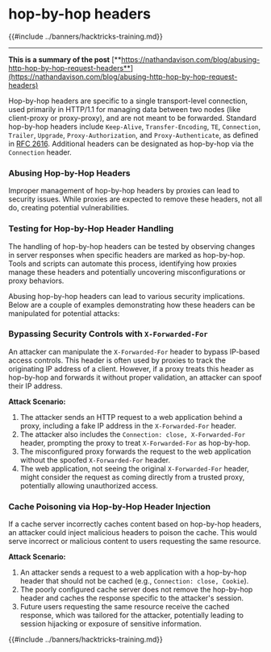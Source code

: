 # hop-by-hop headers

{{#include ../banners/hacktricks-training.md}}

---

**This is a summary of the post** [**https://nathandavison.com/blog/abusing-http-hop-by-hop-request-headers**](https://nathandavison.com/blog/abusing-http-hop-by-hop-request-headers)

Hop-by-hop headers are specific to a single transport-level connection, used primarily in HTTP/1.1 for managing data between two nodes (like client-proxy or proxy-proxy), and are not meant to be forwarded. Standard hop-by-hop headers include `Keep-Alive`, `Transfer-Encoding`, `TE`, `Connection`, `Trailer`, `Upgrade`, `Proxy-Authorization`, and `Proxy-Authenticate`, as defined in [RFC 2616](https://tools.ietf.org/html/rfc2616#section-13.5.1). Additional headers can be designated as hop-by-hop via the `Connection` header.

### Abusing Hop-by-Hop Headers

Improper management of hop-by-hop headers by proxies can lead to security issues. While proxies are expected to remove these headers, not all do, creating potential vulnerabilities.

### Testing for Hop-by-Hop Header Handling

The handling of hop-by-hop headers can be tested by observing changes in server responses when specific headers are marked as hop-by-hop. Tools and scripts can automate this process, identifying how proxies manage these headers and potentially uncovering misconfigurations or proxy behaviors.

Abusing hop-by-hop headers can lead to various security implications. Below are a couple of examples demonstrating how these headers can be manipulated for potential attacks:

### Bypassing Security Controls with `X-Forwarded-For`

An attacker can manipulate the `X-Forwarded-For` header to bypass IP-based access controls. This header is often used by proxies to track the originating IP address of a client. However, if a proxy treats this header as hop-by-hop and forwards it without proper validation, an attacker can spoof their IP address.

**Attack Scenario:**

1. The attacker sends an HTTP request to a web application behind a proxy, including a fake IP address in the `X-Forwarded-For` header.
2. The attacker also includes the `Connection: close, X-Forwarded-For` header, prompting the proxy to treat `X-Forwarded-For` as hop-by-hop.
3. The misconfigured proxy forwards the request to the web application without the spoofed `X-Forwarded-For` header.
4. The web application, not seeing the original `X-Forwarded-For` header, might consider the request as coming directly from a trusted proxy, potentially allowing unauthorized access.

### Cache Poisoning via Hop-by-Hop Header Injection

If a cache server incorrectly caches content based on hop-by-hop headers, an attacker could inject malicious headers to poison the cache. This would serve incorrect or malicious content to users requesting the same resource.

**Attack Scenario:**

1. An attacker sends a request to a web application with a hop-by-hop header that should not be cached (e.g., `Connection: close, Cookie`).
2. The poorly configured cache server does not remove the hop-by-hop header and caches the response specific to the attacker's session.
3. Future users requesting the same resource receive the cached response, which was tailored for the attacker, potentially leading to session hijacking or exposure of sensitive information.

{{#include ../banners/hacktricks-training.md}}



